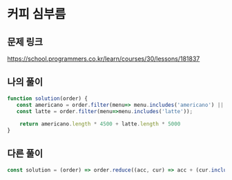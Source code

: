 # 커피 심부름

## 문제 링크

https://school.programmers.co.kr/learn/courses/30/lessons/181837
<br>

## 나의 풀이

```js
function solution(order) {
   const americano = order.filter(menu=> menu.includes('americano') || menu === 'anything');
   const latte = order.filter(menu=>menu.includes('latte'));
    
    return americano.length * 4500 + latte.length * 5000
}
```

## 다른 풀이
```js
const solution = (order) => order.reduce((acc, cur) => acc + (cur.includes('latte') ? 5000 : 4500), 0)
```